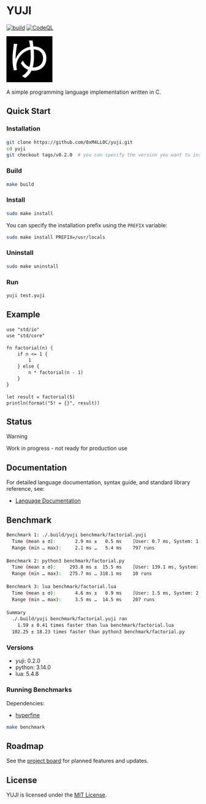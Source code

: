 # YUJI

[![build](https://github.com/0xM4LL0C/yuji/actions/workflows/build.yaml/badge.svg)](https://github.com/0xM4LL0C/yuji/actions/workflows/build.yaml)
[![CodeQL](https://github.com/0xM4LL0C/yuji/actions/workflows/github-code-scanning/codeql/badge.svg)](https://github.com/0xM4LL0C/yuji/actions/workflows/github-code-scanning/codeql)

<img src="/assets/yuji-logo.png">

A simple programming language implementation written in C.

## Quick Start

### Installation

```bash
git clone https://github.com/0xM4LL0C/yuji.git
cd yuji
git checkout tags/v0.2.0  # you can specify the version you want to install
```

### Build

```bash
make build
```

### Install

```bash
sudo make install
```

You can specify the installation prefix using the `PREFIX` variable:

```bash
sudo make install PREFIX=/usr/locals
```

### Uninstall

```bash
sudo make uninstall
```

### Run

```bash
yuji test.yuji
```

## Example

```yuji
use "std/io"
use "std/core"

fn factorial(n) {
    if n <= 1 {
        1
    } else {
        n * factorial(n - 1)
    }
}

let result = factorial(5)
println(format("5! = {}", result))
```

## Status

> [!WARNING]
> Work in progress - not ready for production use

## Documentation

For detailed language documentation, syntax guide, and standard library reference, see:
- [Language Documentation](docs/index.md)

## Benchmark

```bash
Benchmark 1: ./.build/yuji benchmark/factorial.yuji
  Time (mean ± σ):       2.9 ms ±   0.5 ms    [User: 0.7 ms, System: 1.6 ms]
  Range (min … max):     2.1 ms …   5.4 ms    797 runs

Benchmark 2: python3 benchmark/factorial.py
  Time (mean ± σ):     293.8 ms ±  15.5 ms    [User: 139.1 ms, System: 145.7 ms]
  Range (min … max):   275.7 ms … 318.1 ms    10 runs

Benchmark 3: lua benchmark/factorial.lua
  Time (mean ± σ):       4.6 ms ±   0.9 ms    [User: 1.5 ms, System: 2.3 ms]
  Range (min … max):     3.5 ms …  14.5 ms    207 runs

Summary
  ./.build/yuji benchmark/factorial.yuji ran
    1.59 ± 0.41 times faster than lua benchmark/factorial.lua
  102.25 ± 18.23 times faster than python3 benchmark/factorial.py
```

### Versions

- yuji: 0.2.0
- python: 3.14.0
- lua: 5.4.8

### Running Benchmarks

Dependencies:
- [hyperfine](https://github.com/sharkdp/hyperfine)

```bash
make benchmark
```

## Roadmap

See the [project board](https://github.com/users/0xM4LL0C/projects/14) for planned features and updates.

## License

YUJI is licensed under the [MIT License](LICENSE).
